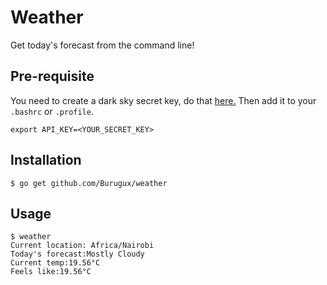 # Weather

Get today's forecast from the command line!

## Pre-requisite
You need to create a dark sky secret key, do that [here.](https://darksky.net/dev)
Then add it to your `.bashrc` or `.profile`.

```console
export API_KEY=<YOUR_SECRET_KEY>
```

## Installation
```console
$ go get github.com/Burugux/weather
```

## Usage
```console
$ weather
Current location: Africa/Nairobi
Today's forecast:Mostly Cloudy
Current temp:19.56°C
Feels like:19.56°C
```
